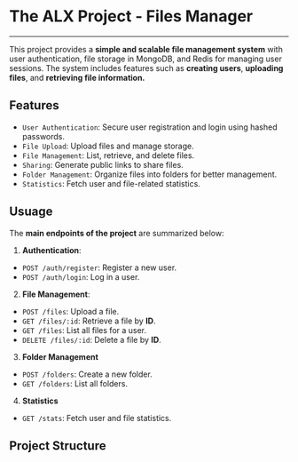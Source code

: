 # The ALX Project - Files Manager
--------------
This project provides a __simple and scalable file management system__ 
with user authentication, file storage in MongoDB, and Redis for managing user sessions. 
The system includes features such as __creating users__, __uploading files__, and 
__retrieving file information.__

## Features
- `User Authentication`: Secure user registration and login using hashed passwords.
- `File Upload`: Upload files and manage storage.
- `File Management`: List, retrieve, and delete files.
- `Sharing`: Generate public links to share files.
- `Folder Management`: Organize files into folders for better management.
- `Statistics`: Fetch user and file-related statistics.

##  Usuage
The __main endpoints of the project__ are summarized below:

1)  __Authentication__:
- `POST /auth/register`: Register a new user.
- `POST /auth/login`: Log in a user.

2) __File Management__:
- `POST /files`: Upload a file.
- `GET /files/:id`: Retrieve a file by __ID__.
- `GET /files`: List all files for a user.
- `DELETE /files/:id`: Delete a file by __ID__.

3) __Folder Management__
- `POST /folders`: Create a new folder.
- `GET /folders`: List all folders.

4) __Statistics__
- `GET /stats`: Fetch user and file statistics.

##  Project Structure

